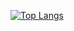 

[![Top Langs](https://github-readme-stats.vercel.app/api/top-langs/?username=goriiin&hide=HTML,CSS)](https://github.com/anuraghazra/github-readme-stats#gh-dark-mode-only)

